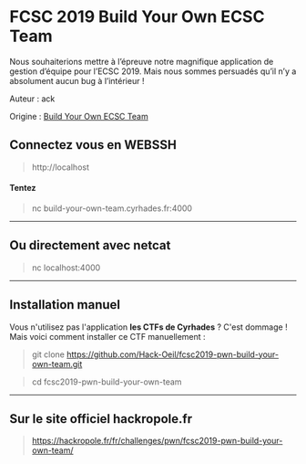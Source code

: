 # FCSC 2019 Build Your Own ECSC Team

Nous souhaiterions mettre à l’épreuve notre magnifique application de gestion d’équipe pour l’ECSC 2019. Mais nous sommes persuadés qu’il n’y a absolument aucun bug à l’intérieur !


Auteur : ack

Origine : [Build Your Own ECSC Team](https://hackropole.fr/fr/challenges/pwn/fcsc2019-pwn-build-your-own-team/)


## Connectez vous en WEBSSH
> http://localhost

#### Tentez 
> nc build-your-own-team.cyrhades.fr:4000



-----------

## Ou directement avec netcat
> nc localhost:4000

-----------

## Installation manuel
Vous n'utilisez pas l'application **les CTFs de Cyrhades** ? C'est dommage !
Mais voici comment installer ce CTF manuellement :

> git clone https://github.com/Hack-Oeil/fcsc2019-pwn-build-your-own-team.git

> cd fcsc2019-pwn-build-your-own-team


-----------

## Sur le site officiel hackropole.fr
> https://hackropole.fr/fr/challenges/pwn/fcsc2019-pwn-build-your-own-team/